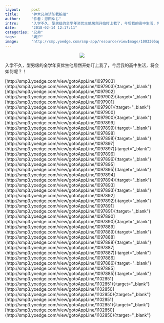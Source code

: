 ```yaml
---
layout:     post
title:      "神木兄弟请恕我婉拒"
author:     "作者：恩田ゆじ"
intro:      "入学不久，型男级的全学年资优生他居然开始盯上我了，今后我的高中生活，将会如何呢？！"
date:       "2018-02-14 12:17:11"
categories: "兄弟"
tags:       "婉拒"
image:      "http://smp.yoedge.com/smp-app/resource/viewImage/1003305appline.png"
---
```

<div style="text-align: center">
<p><img src="http://smp.yoedge.com/smp-app/resource/viewImage/1003305appline.png"/></p>
</div>
<p class="post-meta">
<span>入学不久，型男级的全学年资优生他居然开始盯上我了，今后我的高中生活，将会如何呢？！</span>
</p>
[http://smp3.yoedge.com/view/gotoAppLine/1097903](http://smp3.yoedge.com/view/gotoAppLine/1097903){:target="_blank"}
[http://smp3.yoedge.com/view/gotoAppLine/1097902](http://smp3.yoedge.com/view/gotoAppLine/1097902){:target="_blank"}
[http://smp3.yoedge.com/view/gotoAppLine/1097901](http://smp3.yoedge.com/view/gotoAppLine/1097901){:target="_blank"}
[http://smp3.yoedge.com/view/gotoAppLine/1097900](http://smp3.yoedge.com/view/gotoAppLine/1097900){:target="_blank"}
[http://smp3.yoedge.com/view/gotoAppLine/1097899](http://smp3.yoedge.com/view/gotoAppLine/1097899){:target="_blank"}
[http://smp3.yoedge.com/view/gotoAppLine/1097898](http://smp3.yoedge.com/view/gotoAppLine/1097898){:target="_blank"}
[http://smp3.yoedge.com/view/gotoAppLine/1097897](http://smp3.yoedge.com/view/gotoAppLine/1097897){:target="_blank"}
[http://smp3.yoedge.com/view/gotoAppLine/1097896](http://smp3.yoedge.com/view/gotoAppLine/1097896){:target="_blank"}
[http://smp3.yoedge.com/view/gotoAppLine/1097895](http://smp3.yoedge.com/view/gotoAppLine/1097895){:target="_blank"}
[http://smp3.yoedge.com/view/gotoAppLine/1097894](http://smp3.yoedge.com/view/gotoAppLine/1097894){:target="_blank"}
[http://smp3.yoedge.com/view/gotoAppLine/1097893](http://smp3.yoedge.com/view/gotoAppLine/1097893){:target="_blank"}
[http://smp3.yoedge.com/view/gotoAppLine/1097892](http://smp3.yoedge.com/view/gotoAppLine/1097892){:target="_blank"}
[http://smp3.yoedge.com/view/gotoAppLine/1097891](http://smp3.yoedge.com/view/gotoAppLine/1097891){:target="_blank"}
[http://smp3.yoedge.com/view/gotoAppLine/1097890](http://smp3.yoedge.com/view/gotoAppLine/1097890){:target="_blank"}
[http://smp3.yoedge.com/view/gotoAppLine/1097889](http://smp3.yoedge.com/view/gotoAppLine/1097889){:target="_blank"}
[http://smp3.yoedge.com/view/gotoAppLine/1097888](http://smp3.yoedge.com/view/gotoAppLine/1097888){:target="_blank"}
[http://smp3.yoedge.com/view/gotoAppLine/1097887](http://smp3.yoedge.com/view/gotoAppLine/1097887){:target="_blank"}
[http://smp3.yoedge.com/view/gotoAppLine/1097886](http://smp3.yoedge.com/view/gotoAppLine/1097886){:target="_blank"}
[http://smp3.yoedge.com/view/gotoAppLine/1097885](http://smp3.yoedge.com/view/gotoAppLine/1097885){:target="_blank"}
[http://smp3.yoedge.com/view/gotoAppLine/1102851](http://smp3.yoedge.com/view/gotoAppLine/1102851){:target="_blank"}
[http://smp3.yoedge.com/view/gotoAppLine/1102850](http://smp3.yoedge.com/view/gotoAppLine/1102850){:target="_blank"}
[http://smp3.yoedge.com/view/gotoAppLine/1102851](http://smp3.yoedge.com/view/gotoAppLine/1102851){:target="_blank"}
[http://smp3.yoedge.com/view/gotoAppLine/1102850](http://smp3.yoedge.com/view/gotoAppLine/1102850){:target="_blank"}


